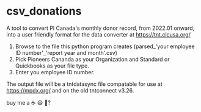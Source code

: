 # csv_donations
A tool to convert PI Canada's monthly donor record, from 2022.01 onward, into a user friendly format for the data converter at https://tnt.clcusa.org/
  1. Browse to the file this python program creates (parsed_'your employee ID number'_'report year and month'.csv) 
  2. Pick Pioneers Cananda as your Organization and Standard or Quickbooks as your file type. 
  3. Enter you employee ID number.
  
 The output file will be a tntdatasync file compatable for use at https://mpdx.org/ and on the old tntconnect v3.26.

buy me a ☕ 😃 🥺?
